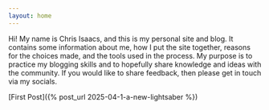 ```yaml
---
layout: home
---
```


Hi! My name is Chris Isaacs, and this is my personal site and blog. It contains some information about me, how I put the site together, reasons for the choices made, and the tools used in the process. My purpose is to practice my blogging skills and to hopefully share knowledge and ideas with the community. If you would like to share feedback, then please get in touch via my socials.

[First Post]({% post_url 2025-04-1-a-new-lightsaber %})
